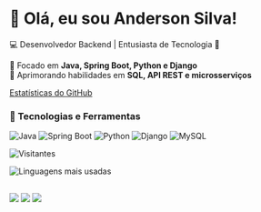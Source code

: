 # 👋 Olá, eu sou Anderson Silva!
💻 Desenvolvedor Backend | Entusiasta de Tecnologia 🚀

🔹 Focado em **Java, Spring Boot, Python e Django**  
🔹 Aprimorando habilidades em **SQL, API REST e microsserviços**  



[Estatísticas do GitHub](https://github-readme-stats.vercel.app/api?username=ArthurSilva007&show_icons=true&theme=dark)

### 🚀 Tecnologias e Ferramentas  
![Java](https://img.shields.io/badge/Java-ED8B00?style=for-the-badge&logo=java&logoColor=white)
![Spring Boot](https://img.shields.io/badge/Spring%20Boot-6DB33F?style=for-the-badge&logo=spring-boot&logoColor=white)
![Python](https://img.shields.io/badge/Python-3776AB?style=for-the-badge&logo=python&logoColor=white)
![Django](https://img.shields.io/badge/Django-092E20?style=for-the-badge&logo=django&logoColor=white)
![MySQL](https://img.shields.io/badge/MySQL-4479A1?style=for-the-badge&logo=mysql&logoColor=white)


![Visitantes](https://komarev.com/ghpvc/?username=ArthurSilva007&color=green)


![Linguagens mais usadas](https://github-readme-stats.vercel.app/api/top-langs/?username=ArthurSilva007&layout=compact&theme=dark)
##


<div> 
  <a href="https://www.instagram.com/arthureris/profilecard/?igsh=Y2N2dGljbnhqcTBr" target="_blank"><img src="https://img.shields.io/badge/-Instagram-%23E4405F?style=for-the-badge&logo=instagram&logoColor=white" target="_blank"></a>
  <a href = "mailto:ContatoAndersonSilvaDev01@gmail.com"><img src="https://img.shields.io/badge/-Gmail-%23333?style=for-the-badge&logo=gmail&logoColor=white" target="_blank"></a>
  <a href="https://www.linkedin.com/in/anderson-silva-15b340323/" target="_blank"><img src="https://img.shields.io/badge/-LinkedIn-%230077B5?style=for-the-badge&logo=linkedin&logoColor=white" target="_blank"></a> 
  
</div>

